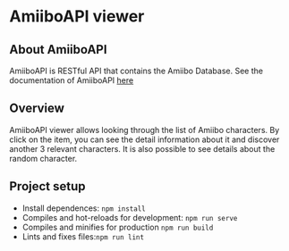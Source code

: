 # AmiiboAPI viewer

## About AmiiboAPI
AmiiboAPI is RESTful API that contains the Amiibo Database. See the documentation of AmiiboAPI [here](https://www.amiiboapi.com/docs/)

## Overview
AmiiboAPI viewer allows looking through the list of Amiibo characters. By click on the item, you can see the detail information about it and discover another 3 relevant characters. It is also possible to see details about the random character.

## Project setup

- Install dependences: `npm install`
- Compiles and hot-reloads for development: `npm run serve`
- Compiles and minifies for production `npm run build`
- Lints and fixes files:`npm run lint`

